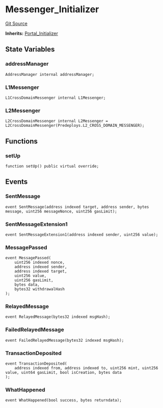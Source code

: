 # Messenger_Initializer
[Git Source](https://github.com/ethereum-optimism/optimism/blob/f7b73857601914eeea6fc4c1ba46ae99ca744d97/contracts/test/CommonTest.t.sol)

**Inherits:**
[Portal_Initializer](/contracts/test/CommonTest.t.sol/contract.Portal_Initializer.md)


## State Variables
### addressManager

```solidity
AddressManager internal addressManager;
```


### L1Messenger

```solidity
L1CrossDomainMessenger internal L1Messenger;
```


### L2Messenger

```solidity
L2CrossDomainMessenger internal L2Messenger = L2CrossDomainMessenger(Predeploys.L2_CROSS_DOMAIN_MESSENGER);
```


## Functions
### setUp


```solidity
function setUp() public virtual override;
```

## Events
### SentMessage

```solidity
event SentMessage(address indexed target, address sender, bytes message, uint256 messageNonce, uint256 gasLimit);
```

### SentMessageExtension1

```solidity
event SentMessageExtension1(address indexed sender, uint256 value);
```

### MessagePassed

```solidity
event MessagePassed(
    uint256 indexed nonce,
    address indexed sender,
    address indexed target,
    uint256 value,
    uint256 gasLimit,
    bytes data,
    bytes32 withdrawalHash
);
```

### RelayedMessage

```solidity
event RelayedMessage(bytes32 indexed msgHash);
```

### FailedRelayedMessage

```solidity
event FailedRelayedMessage(bytes32 indexed msgHash);
```

### TransactionDeposited

```solidity
event TransactionDeposited(
    address indexed from, address indexed to, uint256 mint, uint256 value, uint64 gasLimit, bool isCreation, bytes data
);
```

### WhatHappened

```solidity
event WhatHappened(bool success, bytes returndata);
```

